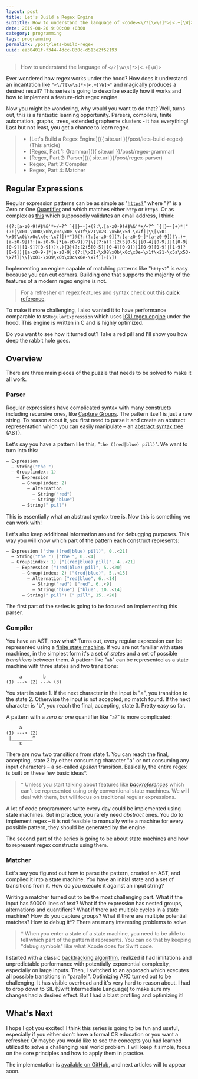 ```yaml
---
layout: post
title: Let's Build a Regex Engine
subtitle: How to understand the language of <code><\/?[\w\s]*>|<.+[\W]></code>
date: 2019-08-20 9:00:00 +0300
category: programming
tags: programming
permalink: /post/lets-build-regex
uuid: ea30401f-f344-4dcc-830c-d513e2f52193
---
```


> How to understand the language of <code><\/?[\w\s]*>|<.+[\W]></code>

Ever wondered how regex works under the hood? How does it understand an incantation like `"<\/?[\w\s]*>|<.+[\W]>"` and magically produces a desired result? This series is going to describe exactly how it works and how to implement a feature-rich regex engine.

Now you might be wondering, why would you want to do that? Well, turns out, this is a fantastic learning opportunity. Parsers, compilers, finite automation, graphs, trees, extended grapheme clusters - it has everything! Last but not least, you get a chance to learn regex.

> - [Let's Build a Regex Engine]({{ site.url }}/post/lets-build-regex) (This article)
> - [Regex, Part 1: Grammar]({{ site.url }}/post/regex-grammar)
> - [Regex, Part 2: Parser]({{ site.url }}/post/regex-parser)
> - Regex, Part 3: Compiler
> - Regex, Part 4: Matcher

## Regular Expressions

Regular expression patterns can be as simple as "[`https?`](https://regex101.com/r/z6Lypq/1)" where "`?`" is a Zero or One [Quantifier](https://docs.microsoft.com/en-us/dotnet/standard/base-types/quantifiers-in-regular-expressions) and which matches either `http` or `https`. Or as complex as [this](https://regex101.com/r/95Clhd/1) which supposedly validates an email address, I think:

```
((?:[a-z0-9!#$%&'*+/=?^_`{|}~-]+(?:\.[a-z0-9!#$%&'*+/=?^_`{|}~-]+)*|"(?:[\x01-\x08\x0b\x0c\x0e-\x1f\x21\x23-\x5b\x5d-\x7f]|\\[\x01-\x09\x0b\x0c\x0e-\x7f])*")@(?:(?:[a-z0-9](?:[a-z0-9-]*[a-z0-9])?\.)+[a-z0-9](?:[a-z0-9-]*[a-z0-9])?|\[(?:a(?:(2(5[0-5]|[0-4][0-9])|1[0-9][0-9]|[1-9]?[0-9]))\.){3}(?:(2(5[0-5]|[0-4][0-9])|1[0-9][0-9]|[1-9]?[0-9])|[a-z0-9-]*[a-z0-9]:(?:[\x01-\x08\x0b\x0c\x0e-\x1f\x21-\x5a\x53-\x7f]|\\[\x01-\x09\x0b\x0c\x0e-\x7f])+)\])
```

Implementing an engine capable of matching patterns like "`https?`" is easy because you can cut corners. Building one that supports the majority of the features of a modern regex engine is not.

> For a refresher on regex features and syntax check out [this quick reference](https://docs.microsoft.com/en-us/dotnet/standard/base-types/regular-expression-language-quick-reference).

To make it more challenging, I also wanted it to have performance comparable to `NSRegularExpression` which uses [ICU regex engine](http://icu-project.org/apiref/icu4c/uregex_8h_source.html) under the hood. This engine is written in C and is highly optimized.

Do you want to see how it turned out? Take a red pill and I'll show you how deep the rabbit hole goes.

## Overview

There are three main pieces of the puzzle that needs to be solved to make it all work.

### Parser

Regular expressions have complicated syntax with many constructs including recursive ones, like [Capture Groups](https://docs.microsoft.com/en-us/dotnet/standard/base-types/grouping-constructs-in-regular-expressions). The pattern itself is just a raw string. To reason about it, you first need to parse it and create an abstract representation which you can easily manipulate – an [abstract syntax tree](https://en.wikipedia.org/wiki/Abstract_syntax_tree) (AST).

Let's say you have a pattern like this, "`the ((red|blue) pill)`". We want to turn into this:

```swift
– Expression
  – String("the ")
  – Group(index: 1)
    – Expression
      – Group(index: 2)
        – Alternation
          – String("red")
          – String("blue")
      – String(" pill")
```

This is essentially what an abstract syntax tree is. Now this is something we can work with!

Let's also keep additional information around for debugging purposes. This way you will know which part of the pattern each construct represents:

```swift
– Expression ["the ((red|blue) pill)", 0..<21]
  – String("the ") ["the ", 0..<4]
  – Group(index: 1) ["((red|blue) pill)", 4..<21]
    – Expression ["(red|blue) pill", 5..<20]
      – Group(index: 2) ["(red|blue)", 5..<15]
        – Alternation ["red|blue", 6..<14]
          – String("red") ["red", 6..<9]
          – String("blue") ["blue", 10..<14]
      – String(" pill") [" pill", 15..<20]
```

The first part of the series is going to be focused on implementing this parser.

### Compiler

You have an AST, now what? Turns out, every regular expression can be represented using a [finite state machine](https://en.wikipedia.org/wiki/Nondeterministic_finite_automaton). If you are not familiar with state machines, in the simplest form it's a set of *states* and a set of possible *transitions* between them. A pattern like "`ab`" can be represented as a state machine with three states and two transitions:

```
     a        b
(1) ---> (2) ---> (3)
```

You start in state 1. If the next character in the input is "a", you transition to the state 2. Otherwise the input is not accepted, no match found. If the next character is "b", you reach the final, accepting, state 3. Pretty easy so far.

A pattern with a *zero or one* quantifier like "`a?`" is more complicated:

```
     a       
(1) ---> (2)
 |________^
     ε
```

There are now two transitions from state 1. You can reach the final, accepting, state 2 by either consuming character "a" or not consuming any input characters – a so-called *epsilon* transition. Basically, the entire regex is built on these few basic ideas\*.

> \* Unless you start talking about features like [*backreferences*](https://docs.microsoft.com/en-us/dotnet/standard/base-types/backreference-constructs-in-regular-expressions) which can't be represented using only conventional state machines. We will deal with them, but will focus on traditional regular expressions.

A lot of code programmers write every day could be implemented using state machines. But in practice, you rarely need *abstract* ones. You do to implement regex – it is not feasible to manually write a machine for every possible pattern, they should be generated by the engine.

The second part of the series is going to be about state machines and how to represent regex constructs using them.

### Matcher

Let's say you figured out how to parse the pattern, created an AST, and compiled it into a state machine. You have an initial state and a set of transitions from it. How do you execute it against an input string?

Writing a matcher turned out to be the most challenging part. What if the input has 50000 lines of text? What if the expression has nested groups, alternations and quantifiers? What if there are multiple cycles in a state machine? How do you capture groups? What if there are multiple potential matches? How to debug it\*? There are many interesting problems to solve.

> \* When you enter a state of a state machine, you need to be able to tell which part of the pattern it represents. You can do that by keeping "debug symbols" like what Xcode does for Swift code.

I started with a classic [backtracking algorithm](https://en.wikipedia.org/wiki/Backtracking), realized it had limitations and unpredictable performance with potentially exponential complexity, especially on large inputs. Then, I switched to an approach which executes all possible transitions in "parallel". Optimizing ARC turned out to be challenging. It has visible overhead and it's very hard to reason about. I had to drop down to SIL (Swift Intermediate Language) to make sure my changes had a desired effect. But I had a blast profiling and optimizing it!

## What's Next

I hope I got you excited! I think this series is going to be fun and useful, especially if you either don't have a formal CS education or you want a refresher. Or maybe you would like to see the concepts you had learned utilized to solve a challenging real world problem. I will keep it simple, focus on the core principles and how to apply them in practice.

The implementation is [available on GitHub](https://github.com/kean/Regex), and next articles will to appear soon.

